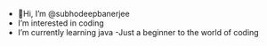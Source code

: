 - 👋Hi, I’m @subhodeepbanerjee
-  I’m interested in coding
- I’m currently learning java
-Just a beginner to the world of coding



